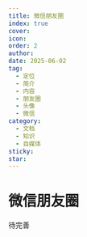 ```yaml
---
title: 微信朋友圈
index: true
cover: 
icon: 
order: 2
author: 
date: 2025-06-02
tag:
  - 定位
  - 简介
  - 内容
  - 朋友圈
  - 头像
  - 微信
category:
  - 文档
  - 知识
  - 自媒体
sticky: 
star: 
---
```


# 微信朋友圈

待完善

